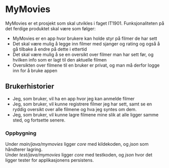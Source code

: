 # MyMovies

MyMovies er et prosjekt som skal utvikles i faget IT1901. Funksjonaliteten på det ferdige produktet skal være som følger:

- MyMovies er en app hvor brukere kan holde styr på filmer de har sett
- Det skal være mulig å legge inn filmer med sjanger og rating og også å gå tilbake å endre på dette i ettertid
- Det skal være mulig å se en oversikt over filmer man har sett før, og hvilken info som er lagt til den aktuelle filmen
- Oversikten over filmene til en bruker er privat, og man må derfor logge inn for å bruke appen

## Brukerhistorier
- Jeg, som bruker, vil ha en app hvor jeg kan anmelde filmer
- Jeg, som bruker, vil kunne registrere filmer jeg har sett, samt se en ryddig oversikt over alle filmene og hva jeg syntes om dem.
- Jeg, som bruker, vil kunne lagre filmene mine slik at alle ligger samme sted, og fortsette senere.

### Oppbygning

Under *main/java/mymovies* ligger *core* med kildekoden, og *json* som håndterer lagring. <br/>
Under *test/java/mymovies* ligger *core* med testkoden, og *json* hvor det ligger tester for applikasjonens persistens.